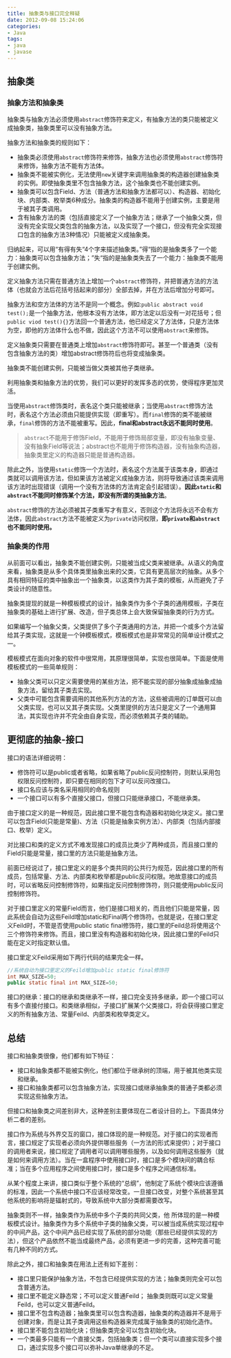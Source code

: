 ```yaml
---
title: 抽象类与接口完全释疑
date: 2012-09-08 15:24:06
categories:
- Java
tags:
- java
- javase
---
```


## 抽象类

### 抽象方法和抽象类
抽象类与抽象方法必须使用`abstract`修饰符来定义，有抽象方法的类只能被定义成抽象类，抽象类里可以没有抽象方法。

抽象方法和抽象类的规则如下：
- 抽象类必须使用`abstract`修饰符来修饰，抽象方法也必须使用`abstract`修饰符来修饰，抽象方法不能有方法体。
- 抽象类不能被实例化，无法使用`new`关键字来调用抽象类的构造器创建抽象类的实例。即使抽象类里不包含抽象方法，这个抽象类也不能创建实例。
- 抽象类可以包含Field、方法（普通方法和抽象方法都可以）、构造器、初始化块、内部类、枚举类6种成分。抽象类的构造器不能用于创建实例，主要是用于被其子类调用。
- 含有抽象方法的类（包括直接定义了一个抽象方法；继承了一个抽象父类，但没有完全实现父类包含的抽象方法，以及实现了一个接口，但没有完全实现接口包含的抽象方法3种情况）只能被定义成抽象类。

归纳起来，可以用“有得有失“4个字来描述抽象类。”得“指的是抽象类多了一个能力：抽象类可以包含抽象方法；”失“指的是抽象类失去了一个能力：抽象类不能用于创建实例。

定义抽象方法只需在普通方法上增加一个`abstract`修饰符，并把普通方法的方法体（也就会方法后花括号括起来的部分）全部去掉，并在方法后增加分号即可。

抽象方法和空方法体的方法不是同一个概念。例如:`public abstract void test();`是一个抽象方法，他根本没有方法体，即方法定以后没有一对花括号；但`public viod test(){}`方法回一个普通方法，他已经定义了方法体，只是方法体为空，即他的方法体什么也不做，因此这个方法不可以使用`abstract`来修饰。

定义抽象类只需要在普通类上增加`abstract`修饰符即可。甚至一个普通类（没有包含抽象方法的类）增加abstract修饰符后也将变成抽象类。

抽象类不能创建实例，只能被当做父类被其他子类继承。

利用抽象类和抽象方法的优势，我们可以更好的发挥多态的优势，使得程序更加灵活。

当使用`abstract`修饰类时，表名这个类只能被继承；当使用`abstract`修饰方法时，表名这个方法必须由只能提供实现（即重写）。而`final`修饰的类不能被继承，`final`修饰的方法不能被重写。因此，**final和abstract永远不能同时使用**。

>  `abstract`不能用于修饰Field，不能用于修饰局部变量，即没有抽象变量、没有抽象Field等说法；abstract也不能用于修饰构造器，没有抽象构造器，抽象类里定义的构造器只能是普通构造器。

除此之外，当使用`static`修饰一个方法时，表名这个方法属于该类本身，即通过类就可以调用该方法，但如果该方法被定义成抽象方法，则将导致通过该类来调用该方法时出现错误（调用一个没有方法体的方法肯定会引起错误）。**因此`static`和`abstract`不能同时修饰某个方法，即没有所谓的类抽象方法**。

`abstract`修饰的方法必须被其子类重写才有意义，否则这个方法将永远不会有方法体，因此`abstract`方法不能被定义为`private`访问权限，**即`private`和`abstract`也不能同时使用。**

### 抽象类的作用

从前面可以看出，抽象类不能创建实例，只能被当成父类来被继承。从语义的角度来看，抽象类是从多个具体类里抽象出来的父类，它具有更高层次的抽象。从多个具有相同特征的类中抽象出一个抽象类，以这类作为其子类的模板，从而避免了子类设计的随意性。

抽象类提现的就是一种模板模式的设计，抽象类作为多个子类的通用模板，子类在抽象类的基础上进行扩展、改造，但子类总体上会大致保留抽象类的行为方式。

如果编写一个抽象父类，父类提供了多个子类通用的方法，并把一个或多个方法留给其子类实现，这就是一个钟模板模式，模板模式也是非常常见的简单设计模式之一。

模板模式在面向对象的软件中很常用，其原理很简单，实现也很简单。下面是使用模板模式的一些简单规则：
- 抽象父类可以只定义需要使用的某些方法，把不能实现的部分抽象成抽象成抽象方法，留给其子类去实现。
- 父类中可能包含需要调用的其他系列方法的方法，这些被调用的订单既可以由父类实现，也可以又其子类实现。父类里提供的方法只是定义了一个通用算法，其实现也许并不完全由自身实现，而必须依赖其子类的辅助。

## 更彻底的抽象-接口

接口的语法详细说明：
- 修饰符可以是public或者省略，如果省略了public反问控制符，则默认采用包权限反问控制符，即只要在相同的包下才可以反问改接口。
- 接口名应该与类名采用相同的命名规则
- 一个接口可以有多个直接父接口，但接口只能继承接口，不能继承类。

由于接口定义的是一种规范，因此接口里不能包含构造器和初始化块定义。接口里可以包含Field(只能是常量)、方法（只能是抽象实例方法）、内部类（包括内部接口、枚举）定义。

对比接口和类的定义方式不难发现接口的成员比类少了两种成员，而且接口里的Field只能是常量，接口里的方法只能是抽象方法。

前面已经说过了，接口里定义的是多个类共同的公共行为规范，因此接口里的所有成员，包括常量、方法、内部类和枚举都是public反问权限。地故意接口的成员时，可以省略反问控制修饰符，如果指定反问控制修饰符，则只能使用public反问控制修饰符。

对于接口里定义的常量Field而言，他们是接口相关的，而且他们只能是常量，因此系统会自动为这些Feild增加static和Final两个修饰符。也就是说，在接口里定义Feild时，不管是否使用public static final修饰符，接口里的Feild总将使用这个三个修饰符来修饰。而且，接口里没有构造器和初始化块，因此接口里的Feild只能在定义时指定默认值。

接口里定义Feild采用如下两行代码的结果完全一样。
```java
//系统自动为接口里定义的Feild增加public static final修饰符
int MAX_SIZE=50;
public static final int MAX_SIZE=50;
```

接口的继承：接口的继承和类继承不一样，接口完全支持多继承，即一个接口可以有多个直接付接口。和类继承相似，子接口扩展某个父类接口，将会获得接口里定义的所有抽象方法、常量Feild、内部类和枚举类定义。

## 总结

接口和抽象类很像，他们都有如下特征：
- 接口和抽象类都不能被实例化，他们都位于继承树的顶端，用于被其他类实现和继承。
- 接口和抽象类都可以包含抽象方法，实现接口或继承抽象类的普通子类都必须实现这些抽象方法。

但接口和抽象类之间差别非大，这种差别主要体现在二者设计目的上。下面具体分析二者的差别。

接口作为系统与外界交互的窗口，接口体现的是一种规范。对于接口的实现者而言，接口规定了实现者必须向外提供哪些服务（一方法的形式来提供）；对于接口的调用者来说，接口规定了调用者可以调用哪些服务，以及如何调用这些服务（就是如何来调用方法）。当在一盒程序中使用接口时，接口是多个模块间的耦合标准；当在多个应用程序之间使用接口时，接口是多个程序之间通信标准。

从某个程度上来讲，接口类似于整个系统的“总纲”，他制定了系统个模块应该遵循的标准，因此一个系统中接口不应该经常改变。一旦接口改变，对整个系统甚至其他系统的影响将是辐射式的，导致系统中大部分类都需要改写。

抽象类则不一样，抽象类作为系统中多个子类的共同父类，他 所体现的是一种模板模式设计。抽象类作为多个系统中子类的抽象父类，可以被当成系统实现过程中的中间产品，这个中间产品已经实现了系统的部分功能（那些已经提供实现的方法），但这个产品依然不能当成最终产品，必须有更进一步的完善，这种完善可能有几种不同的方式。

除此之外，接口和抽象类在用法上还有如下差别：
- 接口里只能保护抽象方法，不包含已经提供实现的方法；抽象类则完全可以包含普通方法。
- 接口里不能定义静态常；不可以定义普通Feild； 抽象类则既可以定义常量Feild，也可以定义普通Feild。
- 接口里不包含构造器；抽象类里可以包含构造器，抽象类的构造器并不是用于创建对象，而是让其子类调用这些构造器来完成属于抽象类的初始化造作。
- 接口里不能包含初始化块；但抽象类完全可以包含初始化块。
- 一个类最多只能有一个直接父类，包括抽象类；但一个类可以直接实现多个接口，通过实现多个接口可以弥补Java单继承的不足。

~~~完毕~~~